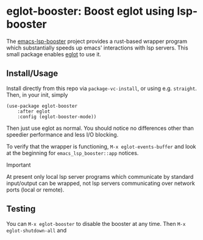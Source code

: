# eglot-booster: Boost eglot using lsp-booster

The [emacs-lsp-booster](https://github.com/blahgeek/emacs-lsp-booster) project provides a rust-based wrapper program which substantially speeds up emacs' interactions with lsp servers.   This small package enables [eglot](https://github.com/joaotavora/eglot) to use it.

## Install/Usage

Install directly from this repo via `package-vc-install`, or using e.g. `straight`.  Then, in your init, simply 

```elisp
(use-package eglot-booster
	:after eglot
	:config	(eglot-booster-mode))
```

Then just use eglot as normal.  You should notice no differences other than speedier performance and less I/O blocking.

To verify that the wrapper is functioning, `M-x eglot-events-buffer` and look at the beginning for `emacs_lsp_booster::app` notices.

> [!IMPORTANT]
> At present only local lsp server programs which communicate by standard input/output can be wrapped, not lsp servers communicating over network ports (local or remote).

## Testing

You can `M-x eglot-booster` to disable the booster at any time.  Then `M-x eglot-shutdown-all` and 
